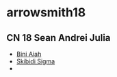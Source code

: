 # arrowsmith18
## CN 18 Sean Andrei Julia

- [Bini Aiah](https://encrypted-tbn0.gstatic.com/images?q=tbn:ANd9GcSYwCNNauGMKf7bzsRxOINjIQRgA-I_apDlxw&s)
- [Skibidi Sigma](https://i.ytimg.com/vi/WePNs-G7puA/hq720.jpg?sqp=-oaymwE7CK4FEIIDSFryq4qpAy0IARUAAAAAGAElAADIQj0AgKJD8AEB-AH-CYAC0AWKAgwIABABGGUgXShFMA8=&rs=AOn4CLC3dbKF2Jk8dzXTETyvDD2yhbgdeQ)
- 
